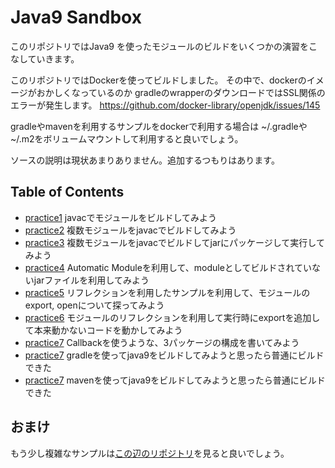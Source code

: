 # Java9 Sandbox

このリポジトリではJava9 を使ったモジュールのビルドをいくつかの演習をこなしていきます。

このリポジトリではDockerを使ってビルドしました。
その中で、dockerのイメージがおかしくなっているのか
gradleのwrapperのダウンロードではSSL関係のエラーが発生します。
https://github.com/docker-library/openjdk/issues/145

gradleやmavenを利用するサンプルをdockerで利用する場合は
~/.gradleや~/.m2をボリュームマウントして利用すると良いでしょう。

ソースの説明は現状あまりありません。追加するつもりはあります。

## Table of Contents 

* [practice1](practice1/README.md) javacでモジュールをビルドしてみよう
* [practice2](practice2/README.md) 複数モジュールをjavacでビルドしてみよう
* [practice3](practice3/README.md) 複数モジュールをjavacでビルドしてjarにパッケージして実行してみよう
* [practice4](practice4/README.md) Automatic Moduleを利用して、moduleとしてビルドされていないjarファイルを利用してみよう
* [practice5](practice5/README.md) リフレクションを利用したサンプルを利用して、モジュールのexport, openについて探ってみよう
* [practice6](practice6/README.md) モジュールのリフレクションを利用して実行時にexportを追加して本来動かないコードを動かしてみよう
* [practice7](practice7/README.md) Callbackを使うような、3パッケージの構成を書いてみよう
* [practice7](practice7) gradleを使ってjava9をビルドしてみようと思ったら普通にビルドできた
* [practice7](practice8) mavenを使ってjava9をビルドしてみようと思ったら普通にビルドできた

## おまけ

もう少し複雑なサンプルは[この辺のリポジトリ](https://github.com/torstenwerner/java-9-no-jar-hell)を見ると良いでしょう。